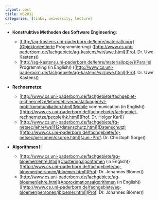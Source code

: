 ```yaml
---
layout: post
title: WS2012
categories: [links, university, lecture]
---
```


- __Konstruktive Methoden des Software Engineering__:

    * [http://ag-kastens.uni-paderborn.de/lehre/material/oop/](Objektorientierte Programmierung) ([http://www.cs.uni-paderborn.de/fachgebiete/ag-kastens/wir/uwe.html](Prof. Dr. Uwe Kastens))
    * [http://ag-kastens.uni-paderborn.de/lehre/material/ppje/](Parallel Programming (in English)) ([http://www.cs.uni-paderborn.de/fachgebiete/ag-kastens/wir/uwe.html](Prof. Dr. Uwe Kastens))

- __Rechnernetze__:

    * [http://www.cs.uni-paderborn.de/fachgebiete/fachgebiet-rechnernetze/lehre/lehrveranstaltungen/vl-mobilkommunikation.html](Mobile communication (in English)) ([http://www.cs.uni-paderborn.de/fachgebiete/fachgebiet-rechnernetze/people/hk.html](Prof. Dr. Holger Karl))
    * [http://www.cs.uni-paderborn.de/fachgebiete/fg-netsec/lehre/ws1112/datenschutz.html](Datenschutz) ([http://www.cs.uni-paderborn.de/fachgebiete/fg-netsec/personen/csorge.html](Jun.-Prof. Dr. Christoph Sorge))

- __Algorithmen I__:

    * [http://www.cs.uni-paderborn.de/fachgebiete/ag-bloemer/lehre.html](Clusteringalgorithmen (in English)) ([http://www.cs.uni-paderborn.de/fachgebiete/ag-bloemer/personen/jbloemer.html](Prof. Dr. Johannes Blömer))
    * [http://www.cs.uni-paderborn.de/fachgebiete/ag-bloemer/lehre.html](Approximationsalgorithmen (in English)) ([http://www.cs.uni-paderborn.de/fachgebiete/ag-bloemer/personen/jbloemer.html](Prof. Dr. Johannes Blömer))
